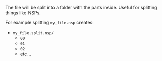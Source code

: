 The file will be split into a folder with the parts inside.
Useful for splitting things like NSPs.

For example splitting `my_file.nsp` creates:

- `my_file.split.nsp/`
  - `00`
  - `01`
  - `02`
  - etc...
